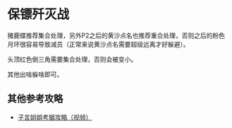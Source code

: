 # 保镖歼灭战

猪鹿蝶推荐集合处理，另外P2之后的黄沙点名也推荐重合处理，否则之后的粉色月环很容易导致减员（正常来说黄沙点名需要超级远离才好躲避）。

头顶红色倒三角需要集合处理，否则会被变小。

其他出啥躲啥即可。

## 其他参考攻略

* [子言姐姐考据攻略（视频）](https://www.bilibili.com/video/av48552389/)